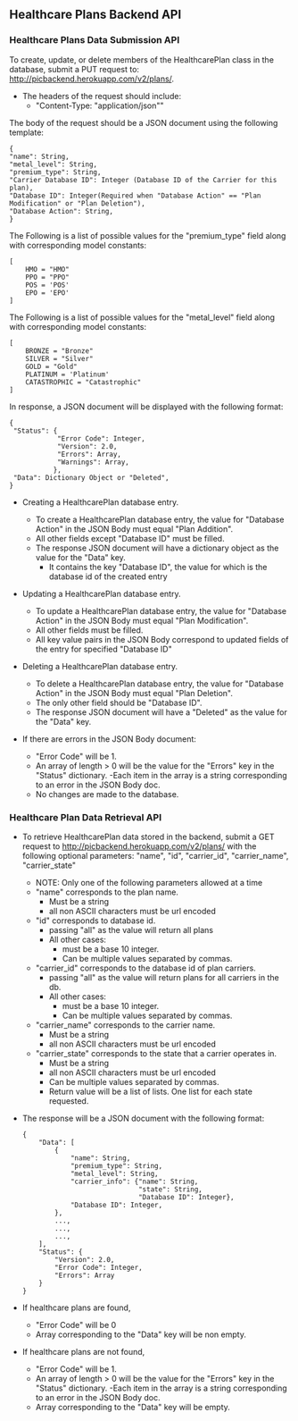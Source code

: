 ## Healthcare Plans Backend API

### Healthcare Plans Data Submission API
To create, update, or delete members of the HealthcarePlan class in the database, submit a PUT request to: http://picbackend.herokuapp.com/v2/plans/.

- The headers of the request should include: 
    - "Content-Type: "application/json""
    
The body of the request should be a JSON document using the following template:

```
{
"name": String,
"metal_level": String,
"premium_type": String,
"Carrier Database ID": Integer (Database ID of the Carrier for this plan),
"Database ID": Integer(Required when "Database Action" == "Plan Modification" or "Plan Deletion"),
"Database Action": String,
}
```

The Following is a list of possible values for the "premium_type" field along with corresponding model constants:
```
[
    HMO = "HMO"
    PPO = "PPO"
    POS = 'POS'
    EPO = 'EPO'
]
```

The Following is a list of possible values for the "metal_level" field along with corresponding model constants:
```
[
    BRONZE = "Bronze"
    SILVER = "Silver"
    GOLD = "Gold"
    PLATINUM = 'Platinum'
    CATASTROPHIC = "Catastrophic"
]
```

In response, a JSON document will be displayed with the following format:
```
{
 "Status": {
            "Error Code": Integer,
            "Version": 2.0,
            "Errors": Array,
            "Warnings": Array,
           },
 "Data": Dictionary Object or "Deleted",
}
```

- Creating a HealthcarePlan database entry.
    - To create a HealthcarePlan database entry, the value for "Database Action" in the JSON Body must equal "Plan Addition".
    - All other fields except "Database ID" must be filled.
    - The response JSON document will have a dictionary object as the value for the "Data" key.
        - It contains the key "Database ID", the value for which is the database id of the created entry
    
- Updating a HealthcarePlan database entry.
    - To update a HealthcarePlan database entry, the value for "Database Action" in the JSON Body must equal "Plan Modification".
    - All other fields must be filled.
    - All key value pairs in the JSON Body correspond to updated fields of the entry for specified "Database ID"

- Deleting a HealthcarePlan database entry.
    - To delete a HealthcarePlan database entry, the value for "Database Action" in the JSON Body must equal "Plan Deletion".
    - The only other field should be "Database ID".
    - The response JSON document will have a "Deleted" as the value for the "Data" key.
    
- If there are errors in the JSON Body document:
    - "Error Code" will be 1.
    - An array of length > 0 will be the value for the "Errors" key in the "Status" dictionary.
        -Each item in the array is a string corresponding to an error in the JSON Body doc.
    - No changes are made to the database.
    
    
### Healthcare Plan Data Retrieval API
- To retrieve HealthcarePlan data stored in the backend, submit a GET request to http://picbackend.herokuapp.com/v2/plans/ with the following optional parameters:
"name", "id", "carrier_id", "carrier_name", "carrier_state"
    - NOTE: Only one of the following parameters allowed at a time
    - "name" corresponds to the plan name.
        - Must be a string
        - all non ASCII characters must be url encoded
    - "id" corresponds to database id.
        - passing "all" as the value will return all plans
        - All other cases:
            - must be a base 10 integer.
            - Can be multiple values separated by commas.
    - "carrier_id" corresponds to the database id of plan carriers.
        - passing "all" as the value will return plans for all carriers in the db.
        - All other cases:
            - must be a base 10 integer.
            - Can be multiple values separated by commas.
    - "carrier_name" corresponds to the carrier name.
        - Must be a string
        - all non ASCII characters must be url encoded
    - "carrier_state" corresponds to the state that a carrier operates in.
        - Must be a string
        - all non ASCII characters must be url encoded
        - Can be multiple values separated by commas.
        - Return value will be a list of lists. One list for each state requested.
    
- The response will be a JSON document with the following format:
    ```
    {
        "Data": [
            {
                "name": String,
                "premium_type": String,
                "metal_level": String,
                "carrier_info": {"name": String,
                                 "state": String,
                                 "Database ID": Integer},
                "Database ID": Integer,
            },
            ...,
            ...,
            ...,
        ],
        "Status": {
            "Version": 2.0,
            "Error Code": Integer,
            "Errors": Array
        }
    }
    ```

- If healthcare plans are found,
    - "Error Code" will be 0
    - Array corresponding to the "Data" key will be non empty.
- If healthcare plans are not found,
    - "Error Code" will be 1.
    - An array of length > 0 will be the value for the "Errors" key in the "Status" dictionary.
        -Each item in the array is a string corresponding to an error in the JSON Body doc.
    - Array corresponding to the "Data" key will be empty.